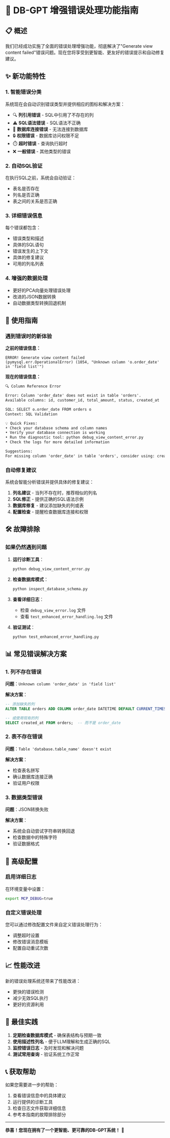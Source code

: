 # 🎉 DB-GPT 增强错误处理功能指南

## 📋 概述

我们已经成功实施了全面的错误处理增强功能，彻底解决了"Generate view content failed"错误问题。现在您将享受到更智能、更友好的错误提示和自动修复建议。

## ✨ 新功能特性

### 1. 智能错误分类
系统现在会自动识别错误类型并提供相应的图标和解决方案：

- 🔍 **列引用错误** - SQL中引用了不存在的列
- ⚠️ **SQL语法错误** - SQL语法不正确
- 🔌 **数据库连接错误** - 无法连接到数据库
- 🔒 **权限错误** - 数据库访问权限不足
- ⏱️ **超时错误** - 查询执行超时
- ❌ **一般错误** - 其他类型的错误

### 2. 自动SQL验证
在执行SQL之前，系统会自动验证：
- 表名是否存在
- 列名是否正确
- 表之间的关系是否正确

### 3. 详细错误信息
每个错误都包含：
- 错误类型和描述
- 具体的SQL语句
- 错误发生的上下文
- 具体的修复建议
- 可用的列名列表

### 4. 增强的数据处理
- 更好的PCA向量处理错误处理
- 改进的JSON数据转换
- 自动数据类型转换回退机制

## 🚀 使用指南

### 遇到错误时的新体验

**之前的错误信息：**
```
ERROR! Generate view content failed
(pymysql.err.OperationalError) (1054, "Unknown column 'o.order_date' in 'field list'")
```

**现在的错误信息：**
```html
🔍 Column Reference Error

Error: Column 'order_date' does not exist in table 'orders'. 
Available columns: id, customer_id, total_amount, status, created_at

SQL: SELECT o.order_date FROM orders o
Context: SQL Validation

💡 Quick Fixes:
• Check your database schema and column names
• Verify your database connection is working  
• Run the diagnostic tool: python debug_view_content_error.py
• Check the logs for more detailed information

Suggestions:
For missing column 'order_date' in table 'orders', consider using: created_at
```

### 自动修复建议

系统会智能分析错误并提供具体的修复建议：

1. **列名建议** - 当列不存在时，推荐相似的列名
2. **SQL修正** - 提供正确的SQL语法示例
3. **数据库修复** - 建议添加缺失的列或表
4. **配置检查** - 提醒检查数据库连接和权限

## 🛠️ 故障排除

### 如果仍然遇到问题

1. **运行诊断工具**：
   ```bash
   python debug_view_content_error.py
   ```

2. **检查数据库模式**：
   ```bash
   python inspect_database_schema.py
   ```

3. **查看详细日志**：
   - 检查 `debug_view_error.log` 文件
   - 查看 `test_enhanced_error_handling.log` 文件

4. **验证测试**：
   ```bash
   python test_enhanced_error_handling.py
   ```

## 📊 常见错误解决方案

### 1. 列不存在错误
**问题**：`Unknown column 'order_date' in 'field list'`

**解决方案**：
```sql
-- 添加缺失的列
ALTER TABLE orders ADD COLUMN order_date DATETIME DEFAULT CURRENT_TIMESTAMP;

-- 或使用现有的列
SELECT created_at FROM orders;  -- 而不是 order_date
```

### 2. 表不存在错误
**问题**：`Table 'database.table_name' doesn't exist`

**解决方案**：
- 检查表名拼写
- 确认数据库连接正确
- 验证用户权限

### 3. 数据类型错误
**问题**：JSON转换失败

**解决方案**：
- 系统会自动尝试字符串转换回退
- 检查数据中的特殊字符
- 验证数据格式

## 🔧 高级配置

### 启用详细日志
在环境变量中设置：
```bash
export MCP_DEBUG=true
```

### 自定义错误处理
您可以通过修改配置文件来自定义错误处理行为：
- 调整超时设置
- 修改错误消息模板
- 配置自动重试次数

## 📈 性能改进

新的错误处理系统还带来了性能改进：
- 更快的错误检测
- 减少无效SQL执行
- 更好的资源利用

## 🎯 最佳实践

1. **定期检查数据库模式** - 确保表结构与预期一致
2. **使用描述性列名** - 便于LLM理解和生成正确的SQL
3. **监控错误日志** - 及时发现和解决问题
4. **测试常用查询** - 验证系统工作正常

## 📞 获取帮助

如果您需要进一步的帮助：
1. 查看错误信息中的具体建议
2. 运行提供的诊断工具
3. 检查日志文件获取详细信息
4. 参考本指南的故障排除部分

---

**恭喜！您现在拥有了一个更智能、更可靠的DB-GPT系统！** 🎉 